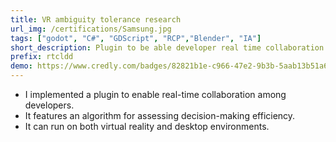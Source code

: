 ```yaml
---
title: VR ambiguity tolerance research
url_img: /certifications/Samsung.jpg
tags: ["godot", "C#", "GDScript", "RCP","Blender", "IA"]
short_description: Plugin to be able developer real time collaboration in Godot
prefix: rtcldd
demo: https://www.credly.com/badges/82821b1e-c966-47e2-9b3b-5aab13b51a62
---
```

- I implemented a plugin to enable real-time collaboration among developers.
- It features an algorithm for assessing decision-making efficiency.
- It can run on both virtual reality and desktop environments.